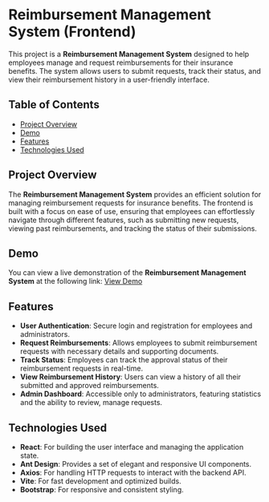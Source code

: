 # Reimbursement Management System (Frontend)

This project is a **Reimbursement Management System** designed to help employees manage and request reimbursements for their insurance benefits. The system allows users to submit requests, track their status, and view their reimbursement history in a user-friendly interface.

## Table of Contents
- [Project Overview](#project-overview)
- [Demo](#demo)
- [Features](#features)
- [Technologies Used](#technologies-used)

## Project Overview
The **Reimbursement Management System** provides an efficient solution for managing reimbursement requests for insurance benefits. The frontend is built with a focus on ease of use, ensuring that employees can effortlessly navigate through different features, such as submitting new requests, viewing past reimbursements, and tracking the status of their submissions.

## Demo
You can view a live demonstration of the **Reimbursement Management System** at the following link:
[View Demo](https://drive.google.com/file/d/1jcthhOf8YtAJsnnXDphKQ1gE22EXRvEm/view?usp=drive_link)

## Features
- **User Authentication**: Secure login and registration for employees and administrators.
- **Request Reimbursements**: Allows employees to submit reimbursement requests with necessary details and supporting documents.
- **Track Status**: Employees can track the approval status of their reimbursement requests in real-time.
- **View Reimbursement History**: Users can view a history of all their submitted and approved reimbursements.
- **Admin Dashboard**: Accessible only to administrators, featuring statistics and the ability to review, manage requests.

## Technologies Used
- **React**: For building the user interface and managing the application state.
- **Ant Design**: Provides a set of elegant and responsive UI components.
- **Axios**: For handling HTTP requests to interact with the backend API.
- **Vite**: For fast development and optimized builds.
- **Bootstrap**: For responsive and consistent styling.
